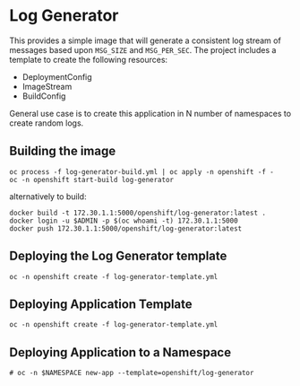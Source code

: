 # Log Generator
This provides a simple image that will generate a consistent log stream of messages based upon
`MSG_SIZE` and `MSG_PER_SEC`.  The project includes a template to create the following
resources:

* DeploymentConfig
* ImageStream
* BuildConfig

General use case is to create this application in N number of namespaces to create
random logs.

## Building the image

```
oc process -f log-generator-build.yml | oc apply -n openshift -f -
oc -n openshift start-build log-generator
```
alternatively to build:
```
docker build -t 172.30.1.1:5000/openshift/log-generator:latest .
docker login -u $ADMIN -p $(oc whoami -t) 172.30.1.1:5000
docker push 172.30.1.1:5000/openshift/log-generator:latest 
```
## Deploying the Log Generator template
```
oc -n openshift create -f log-generator-template.yml
```
## Deploying Application Template
```
oc -n openshift create -f log-generator-template.yml
```
## Deploying Application to a Namespace
```
# oc -n $NAMESPACE new-app --template=openshift/log-generator
```
